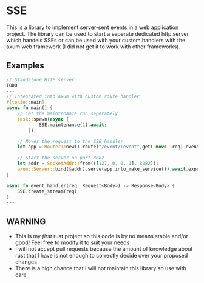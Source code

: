 # SSE
This is a library to implement server-sent events in a web application project. The library can be used to start a seperate dedicated http server which handels SSEs or can be used with your custom handlers with the axum web framework (I did not get it to work with other frameworks).

## Examples
```rust
// Standalone HTTP server
TODO
---
// Integrated into axum with custom route handler
#[tokio::main]
async fn main() {
    // Let the maintenance run seperately
    task::spawn(async {
            SSE.maintenance(1).await;
        });

    // Moves the request to the SSE handler
    let app = Router::new().route("/event/:event",get( move |req| event_handler(req) ));

    // Start the server on port 8082
    let addr = SocketAddr::from(([127, 0, 0, 1], 8082));
    axum::Server::bind(&addr).serve(app.into_make_service()).await.expect("Failed starting the server");
}

async fn event_handler(req: Request<Body>) -> Response<Body> {
    SSE.create_stream(req)
}
---
```

## WARNING
- This is my _first_ rust project so this code is by no means stable and/or good! Feel free to modify it to suit your needs
- I will not accept pull requests because the amount of knowledge about rust that I have is not enough to correctly decide over your proposed changes
- There is a high chance that I will not maintain this library so use with care
